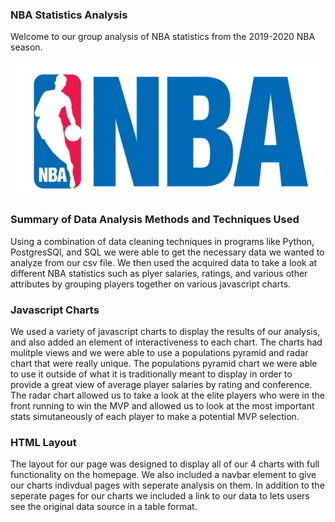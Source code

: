 ### NBA Statistics Analysis 

Welcome to our group analysis of NBA statistics from the 2019-2020 NBA season. 

![nba](Images/nba.jpg)


### Summary of Data Analysis Methods and Techniques Used

Using a combination of data cleaning techniques in programs like Python, PostgresSQl, and SQL we were able to get the necessary data we wanted to analyze from our csv file. We then used the acquired data to take a look at different NBA statistics such as plyer salaries, ratings, and various other attributes by grouping players together on various javascript charts. 

### Javascript Charts 

We used a variety of javascript charts to display the results of our analysis, and also added an element of interactiveness to each chart. The charts had mulitple views and we were able to use a populations pyramid and radar chart that were really unique. The populations pyramid chart we were able to use it outside of what it is traditionally meant to display in order to provide a great view of average player salaries by rating and conference. The radar chart allowed us to take a look at the elite players who were in the front running to win the MVP and allowed us to look at the most important stats simutaneously of each player to make a potential MVP selection. 

### HTML Layout 

The layout for our page was designed to display all of our 4 charts with full functionality on the homepage. We also included a navbar element to give our charts indivdual pages with seperate analysis on them. In addition to the seperate pages for our charts we included a link to our data to lets users see the original data source in a table format. 


